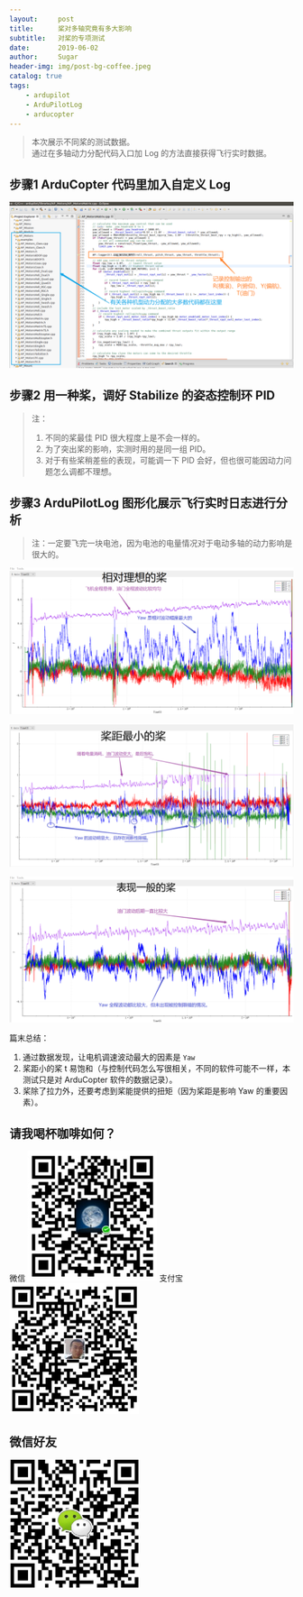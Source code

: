 ```yaml
---
layout:     post
title:      桨对多轴究竟有多大影响
subtitle:   对桨的专项测试
date:       2019-06-02
author:     Sugar
header-img: img/post-bg-coffee.jpeg
catalog: true
tags:
    - ardupilot
    - ArduPilotLog
    - arducopter
---
```


> 本次展示不同桨的测试数据。<br>
> 通过在多轴动力分配代码入口加 Log 的方法直接获得飞行实时数据。

步骤1 ArduCopter 代码里加入自定义 Log
---
![](https://github.com/SuWeipeng/img/raw/master/4_ardupilot/arducopter_motors_1.png)

步骤2 用一种桨，调好 Stabilize 的姿态控制环 PID
---
> 注：<br>
> 1. 不同的桨最佳 PID 很大程度上是不会一样的。<br>
> 2. 为了突出桨的影响，实测时用的是同一组 PID。<br>
> 3. 对于有些桨稍差些的表现，可能调一下 PID 会好，但也很可能因动力问题怎么调都不理想。

步骤3 ArduPilotLog 图形化展示飞行实时日志进行分析
---
> 注：一定要飞完一块电池，因为电池的电量情况对于电动多轴的动力影响是很大的。

![](https://github.com/SuWeipeng/img/raw/master/4_ardupilot/arducopter_motors_2.png)

![](https://github.com/SuWeipeng/img/raw/master/4_ardupilot/arducopter_motors_3.png)

![](https://github.com/SuWeipeng/img/raw/master/4_ardupilot/arducopter_motors_4.png)

篇末总结：
1. 通过数据发现，让电机调速波动最大的因素是 `Yaw` 
2. 桨距小的桨 t 易饱和（与控制代码怎么写很相关，不同的软件可能不一样，本测试只是对 ArduCopter 软件的数据记录）。
3. 桨除了拉力外，还要考虑到桨能提供的扭矩（因为桨距是影响 Yaw 的重要因素）。

请我喝杯咖啡如何？
---
微信
![weixinfukuan](https://github.com/SuWeipeng/img/raw/master/weixinfukuan.jpg)
支付宝
![zhifubaofukuan](https://github.com/SuWeipeng/img/raw/master/zhifubaofukuan.jpg)

微信好友
---
![weixinhaoyou](https://github.com/SuWeipeng/img/raw/master/weixinhaoyou.png)